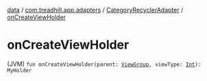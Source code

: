 [data](../../index.md) / [com.treadhill.app.adapters](../index.md) / [CategoryRecyclerAdapter](index.md) / [onCreateViewHolder](./on-create-view-holder.md)

# onCreateViewHolder

(JVM) `fun onCreateViewHolder(parent: `[`ViewGroup`](https://developer.android.com/reference/android/view/ViewGroup.html)`, viewType: `[`Int`](https://kotlinlang.org/api/latest/jvm/stdlib/kotlin/-int/index.html)`): MyHolder`